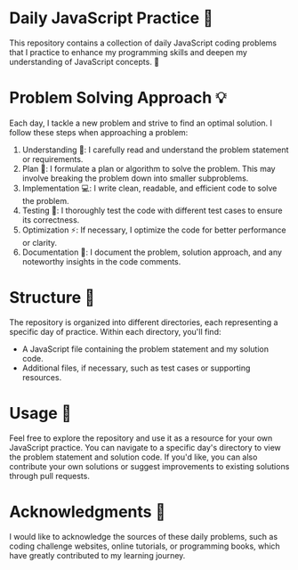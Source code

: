 # Daily JavaScript Practice 🚀

This repository contains a collection of daily JavaScript coding problems that I practice to enhance my programming skills and deepen my understanding of JavaScript concepts. 💪

# Problem Solving Approach 💡

Each day, I tackle a new problem and strive to find an optimal solution. I follow these steps when approaching a problem:

1. Understanding 🔎: I carefully read and understand the problem statement or requirements.
2. Plan 📝: I formulate a plan or algorithm to solve the problem. This may involve breaking the problem down into smaller subproblems.
3. Implementation 💻: I write clean, readable, and efficient code to solve the problem.
4. Testing 🧪: I thoroughly test the code with different test cases to ensure its correctness.
5. Optimization ⚡: If necessary, I optimize the code for better performance or clarity.
6. Documentation 📖: I document the problem, solution approach, and any noteworthy insights in the code comments.

# Structure 📂

The repository is organized into different directories, each representing a specific day of practice. Within each directory, you'll find:

- A JavaScript file containing the problem statement and my solution code.
- Additional files, if necessary, such as test cases or supporting resources.

# Usage 🚀

Feel free to explore the repository and use it as a resource for your own JavaScript practice. You can navigate to a specific day's directory to view the problem statement and solution code. If you'd like, you can also contribute your own solutions or suggest improvements to existing solutions through pull requests.

# Acknowledgments 🙏

I would like to acknowledge the sources of these daily problems, such as coding challenge websites, online tutorials, or programming books, which have greatly contributed to my learning journey.
